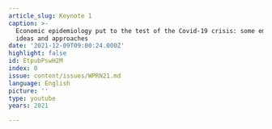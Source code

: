 ```yaml
---
article_slug: Keynote 1
caption: >-
  Economic epidemiology put to the test of the Covid-19 crisis: some emerging
  ideas and approaches
date: '2021-12-09T09:00:24.000Z'
highlight: false
id: EtpubPswH2M
index: 0
issue: content/issues/WPRN21.md
language: English
picture: ''
type: youtube
years: 2021

---
```

